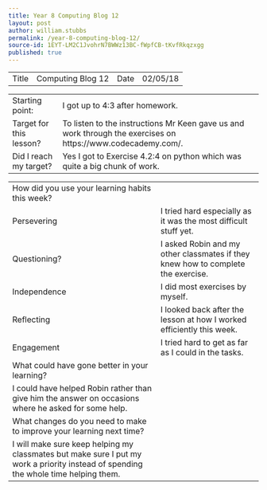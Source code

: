 ```yaml
---
title: Year 8 Computing Blog 12
layout: post
author: william.stubbs
permalink: /year-8-computing-blog-12/
source-id: 1EYT-LM2C1JvohrN7BWWz13BC-fWpfCB-tKvfRkqzxgg
published: true
---
```

<table>
  <tr>
    <td>Title</td>
    <td>Computing Blog 12</td>
    <td>Date</td>
    <td>02/05/18</td>
  </tr>
</table>


<table>
  <tr>
    <td>Starting point:</td>
    <td>I got up to 4:3 after homework.</td>
  </tr>
  <tr>
    <td>Target for this lesson?</td>
    <td>To listen to the instructions Mr Keen gave us and work through the exercises on https://www.codecademy.com/.</td>
  </tr>
  <tr>
    <td>Did I reach my target? </td>
    <td>Yes I got to Exercise 4.2:4 on python which was quite a big chunk of work.</td>
  </tr>
</table>


<table>
  <tr>
    <td>How did you use your learning habits this week?</td>
    <td></td>
  </tr>
  <tr>
    <td>Persevering</td>
    <td>I tried hard especially as it was the most difficult stuff yet.</td>
  </tr>
  <tr>
    <td>Questioning?</td>
    <td>I asked Robin and my other classmates if they knew how to complete the exercise.</td>
  </tr>
  <tr>
    <td>Independence</td>
    <td>I did most exercises by myself.</td>
  </tr>
  <tr>
    <td>Reflecting</td>
    <td>I looked back after the lesson at how I worked efficiently this week.</td>
  </tr>
  <tr>
    <td>Engagement</td>
    <td>I tried hard to get as far as I could in the tasks.</td>
  </tr>
  <tr>
    <td>What could have gone better in your learning?</td>
    <td></td>
  </tr>
  <tr>
    <td>I could have helped Robin rather than give him the answer on occasions where he asked for some help.</td>
    <td></td>
  </tr>
  <tr>
    <td>What changes do you need to make to improve your learning next time?</td>
    <td></td>
  </tr>
  <tr>
    <td>I will make sure keep helping my classmates but make sure I put my work a priority instead of spending the whole time helping them.</td>
    <td></td>
  </tr>
</table>


